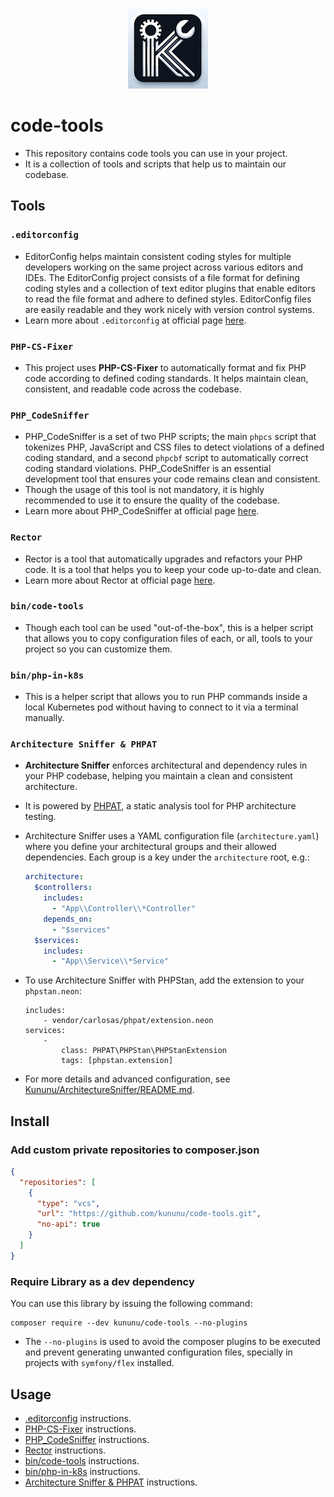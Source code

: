 <p align="center">
  <img src="/docs/code-tools-logo.png" alt="Brancher"/>
</p>

# code-tools

- This repository contains code tools you can use in your project.
- It is a collection of tools and scripts that help us to maintain our codebase.

## Tools
### `.editorconfig`
- EditorConfig helps maintain consistent coding styles for multiple developers working on the same project across various editors and IDEs. The EditorConfig project consists of a file format for defining coding styles and a collection of text editor plugins that enable editors to read the file format and adhere to defined styles. EditorConfig files are easily readable and they work nicely with version control systems.
- Learn more about `.editorconfig` at official page [here](https://editorconfig.org/).

### `PHP-CS-Fixer`
- This project uses **PHP-CS-Fixer** to automatically format and fix PHP code according to defined coding standards. It helps maintain clean, consistent, and readable code across the codebase.

### `PHP_CodeSniffer`
- PHP_CodeSniffer is a set of two PHP scripts; the main `phpcs` script that tokenizes PHP, JavaScript and CSS files to detect violations of a defined coding standard, and a second `phpcbf` script to automatically correct coding standard violations. PHP_CodeSniffer is an essential development tool that ensures your code remains clean and consistent.
- Though the usage of this tool is not mandatory, it is highly recommended to use it to ensure the quality of the codebase.
- Learn more about PHP_CodeSniffer at official page [here](https://github.com/PHPCSStandards/PHP_CodeSniffer/wiki).

### `Rector`
- Rector is a tool that automatically upgrades and refactors your PHP code. It is a tool that helps you to keep your code up-to-date and clean.
- Learn more about Rector at official page [here](https://getrector.com/documentation).

### `bin/code-tools`
- Though each tool can be used "out-of-the-box", this is a helper script that allows you to copy configuration files of each, or all, tools to your project so you can customize them.

### `bin/php-in-k8s`
- This is a helper script that allows you to run PHP commands inside a local Kubernetes pod without having to connect to it via a terminal manually.

### `Architecture Sniffer & PHPAT`
- **Architecture Sniffer** enforces architectural and dependency rules in your PHP codebase, helping you maintain a clean and consistent architecture.
- It is powered by [PHPAT](https://github.com/carlosas/phpat), a static analysis tool for PHP architecture testing.
- Architecture Sniffer uses a YAML configuration file (`architecture.yaml`) where you define your architectural groups and their allowed dependencies. Each group is a key under the `architecture` root, e.g.:

  ```yaml
  architecture:
    $controllers:
      includes:
        - "App\\Controller\\*Controller"
      depends_on:
        - "$services"
    $services:
      includes:
        - "App\\Service\\*Service"
  ```
- To use Architecture Sniffer with PHPStan, add the extension to your `phpstan.neon`:
  ```neon
  includes:
      - vendor/carlosas/phpat/extension.neon
  services:
      -
          class: PHPAT\PHPStan\PHPStanExtension
          tags: [phpstan.extension]
  ```
- For more details and advanced configuration, see [Kununu/ArchitectureSniffer/README.md](Kununu/ArchitectureSniffer/README.md).

## Install

### Add custom private repositories to composer.json

```json
{
  "repositories": [
    {
      "type": "vcs",
      "url": "https://github.com/kununu/code-tools.git",
      "no-api": true
    }
  ]
}
```

### Require Library as a dev dependency

You can use this library by issuing the following command:

```console
composer require --dev kununu/code-tools --no-plugins
```
- The `--no-plugins` is used to avoid the composer plugins to be executed and prevent generating unwanted configuration files, specially in projects with `symfony/flex` installed.

## Usage
- [.editorconfig](docs/EditorConfig/README.md) instructions.
- [PHP-CS-Fixer](docs/CsFixer/README.md) instructions.
- [PHP_CodeSniffer](docs/CodeSniffer/README.md) instructions.
- [Rector](docs/Rector/README.md) instructions.
- [bin/code-tools](docs/CodeTools/README.md) instructions.
- [bin/php-in-k8s](docs/PhpInK8s/README.md) instructions.
- [Architecture Sniffer & PHPAT](docs/ArchitectureSniffer/README.md) instructions.
